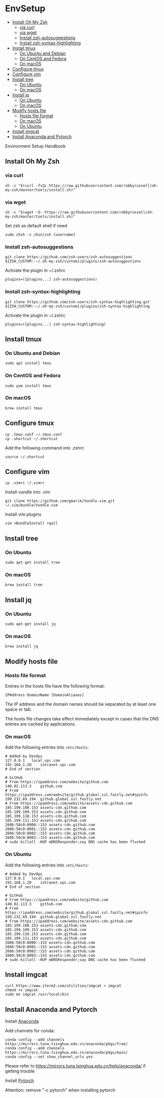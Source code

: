 # EnvSetup

- [Install Oh My Zsh](#install-oh-my-zsh)
  - [via curl](#via-curl)
  - [via wget](#via-wget)
  - [Install zsh-autosuggestions](#install-zsh-autosuggestions)
  - [Install zsh-syntax-highlighting](#install-zsh-syntax-highlighting)
- [Install tmux](#install-tmux)
  - [On Ubuntu and Debian](#on-ubuntu-and-debian)
  - [On CentOS and Fedora](#on-centos-and-fedora)
  - [On macOS](#on-macos)
- [Configure tmux](#configure-tmux)
- [Configure vim](#configure-vim)
- [Install tree](#install-tree)
  - [On Ubuntu](#on-ubuntu)
  - [On macOS](#on-macos-1)
- [Install jq](#install-jq)
  - [On Ubuntu](#on-ubuntu-1)
  - [On macOS](#on-macos-2)
- [Modify hosts file](#modify-hosts-file)
  - [Hosts file format](#hosts-file-format)
  - [On macOS](#on-macos-3)
  - [On Ubuntu](#on-ubuntu-2)
- [Install imgcat](#install-imgcat)
- [Install Anaconda and Pytorch](#install-anaconda-and-pytorch)

Environment Setup Handbook

## Install Oh My Zsh

### via curl

```shell
sh -c "$(curl -fsSL https://raw.githubusercontent.com/robbyrussell/oh-my-zsh/master/tools/install.sh)"
```

### via wget

```shell
sh -c "$(wget -O- https://raw.githubusercontent.com/robbyrussell/oh-my-zsh/master/tools/install.sh)"
```

Set zsh as default shell if need
```shell
sudo chsh -s /bin/zsh [username]
```

### Install zsh-autosuggestions

```shell
git clone https://github.com/zsh-users/zsh-autosuggestions ${ZSH_CUSTOM:-~/.oh-my-zsh/custom}/plugins/zsh-autosuggestions
```

Activate the plugin in ~/.zshrc

```text
plugins=([plugins...] zsh-autosuggestions)
```

### Install zsh-syntax-highlighting 

```shell
git clone https://github.com/zsh-users/zsh-syntax-highlighting.git ${ZSH_CUSTOM:-~/.oh-my-zsh/custom}/plugins/zsh-syntax-highlighting
```

Activate the plugin in ~/.zshrc

```text
plugins=([plugins...] zsh-syntax-highlighting)
```

## Install tmux

### On Ubuntu and Debian

```shell
sudo apt install tmux
```

### On CentOS and Fedora

```shell
sudo yum install tmux
```

### On macOS

```shell
brew install tmux
```

## Configure tmux

```shell
cp .tmux.conf ~/.tmux.conf
cp .shortcut ~/.shortcut
```

Add the following command into .zshrc
```shell
source ~/.shortcut
```

## Configure vim

```shell
cp .vimrc ~/.vimrc
```

Install vundle into .vim
```shell
git clone https://github.com/gmarik/Vundle.vim.git ~/.vim/bundle/Vundle.vim
```

Install vim plugins
```shell
vim +BundleInstall +qall
```

## Install tree

### On Ubuntu

```shell
sudo apt-get install tree
```

### On macOS

```shell
brew install tree
```

## Install jq

### On Ubuntu

```shell
sudo apt-get install jq
```

### On macOS

```shell
brew install jq
```

## Modify hosts file

### Hosts file format

Entries in the hosts file have the following format:

```text
IPAddress DomainName [DomainAliases]
```

The IP address and the domain names should be separated by at least one space or tab.

The hosts file changes take effect immediately except in cases that the DNS entries are cached by applications.

### On macOS

Add the following entries into `/etc/hosts`:

```text
# Added by DevOps
127.0.0.1	local.vpc.com
192.168.1.20	intranet.vpc.com
# End of section

# GitHub
# From https://ipaddress.com/website/github.com
140.82.113.3	github.com
# From https://ipaddress.com/website/github.global.ssl.fastly.net#ipinfo
199.232.69.194	github.global.ssl.fastly.net
# From https://ipaddress.com/website/assets-cdn.github.com
185.199.108.153	assets-cdn.github.com
185.199.109.153	assets-cdn.github.com
185.199.110.153	assets-cdn.github.com
185.199.111.153	assets-cdn.github.com
2606:50c0:8000::153	assets-cdn.github.com
2606:50c0:8001::153	assets-cdn.github.com
2606:50c0:8002::153	assets-cdn.github.com
2606:50c0:8003::153	assets-cdn.github.com
# sudo killall -HUP mDNSResponder;say DNS cache has been flushed
```

### On Ubuntu

Add the following entries into `/etc/hosts`:

```text
# Added by DevOps
127.0.0.1	local.vpc.com
192.168.1.20	intranet.vpc.com
# End of section

# GitHub
# From https://ipaddress.com/website/github.com
140.82.113.3	github.com
# From https://ipaddress.com/website/github.global.ssl.fastly.net#ipinfo
199.232.69.194	github.global.ssl.fastly.net
# From https://ipaddress.com/website/assets-cdn.github.com
185.199.108.153	assets-cdn.github.com
185.199.109.153	assets-cdn.github.com
185.199.110.153	assets-cdn.github.com
185.199.111.153	assets-cdn.github.com
2606:50c0:8000::153	assets-cdn.github.com
2606:50c0:8001::153	assets-cdn.github.com
2606:50c0:8002::153	assets-cdn.github.com
2606:50c0:8003::153	assets-cdn.github.com
# sudo killall -HUP mDNSResponder;say DNS cache has been flushed
```

## Install imgcat

```shell
curl https://www.iterm2.com/utilities/imgcat > imgcat
chmod +x imgcat
sudo mv imgcat /usr/local/bin
```

## Install Anaconda and Pytorch

Install [Anaconda](https://www.anaconda.com/download)

Add channels for conda:

```shell
conda config --add channels https://mirrors.tuna.tsinghua.edu.cn/anaconda/pkgs/free/
conda config --add channels https://mirrors.tuna.tsinghua.edu.cn/anaconda/pkgs/main/
conda config --set show_channel_urls yes
```

Please refer to https://mirrors.tuna.tsinghua.edu.cn/help/anaconda/ if getting trouble 

Install [Pytorch](https://pytorch.org/)

Attention: remove "-c pytorch" when installing pytorch
